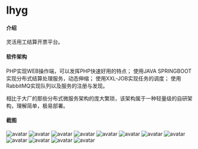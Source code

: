 # lhyg

#### 介绍
灵活用工结算开票平台。

#### 软件架构
PHP实现WEB操作端，可以发挥PHP快速好用的特点；
使用JAVA SPRINGBOOT实现分布式结算处理服务，动态伸缩；
使用XXL-JOB实现任务的调度；
使用RabbitMQ实现队列以及服务的注册与发现。

相比于大厂的那些分布式微服务架构的庞大繁琐，该架构属于一种轻量级的自研架构，理解简单，极易部署。


#### 截图

![avatar](https://gitee.com/wugu/lhyg/raw/master/assets/1.jpg)
![avatar](https://gitee.com/wugu/lhyg/raw/master/assets/2.jpg)
![avatar](https://gitee.com/wugu/lhyg/raw/master/assets/3.jpg)
![avatar](https://gitee.com/wugu/lhyg/raw/master/assets/4.jpg)
![avatar](https://gitee.com/wugu/lhyg/raw/master/assets/5.jpg)
![avatar](https://gitee.com/wugu/lhyg/raw/master/assets/6.jpg)
![avatar](https://gitee.com/wugu/lhyg/raw/master/assets/7.jpg)
![avatar](https://gitee.com/wugu/lhyg/raw/master/assets/8.jpg)
![avatar](https://gitee.com/wugu/lhyg/raw/master/assets/9.jpg)
![avatar](https://gitee.com/wugu/lhyg/raw/master/assets/10.jpg)
![avatar](https://gitee.com/wugu/lhyg/raw/master/assets/11.jpg)
![avatar](https://gitee.com/wugu/lhyg/raw/master/assets/12.jpg)

